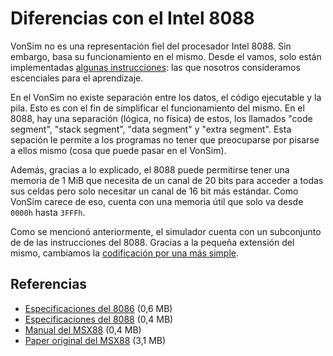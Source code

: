 # Diferencias con el Intel 8088

VonSim no es una representación fiel del procesador Intel 8088. Sin embargo, basa su funcionamiento en el mismo. Desde el vamos, solo están implementadas [algunas instrucciones](/como-usar/instrucciones/listado): las que nosotros consideramos escenciales para el aprendizaje.

En el VonSim no existe separación entre los datos, el código ejecutable y la pila. Esto es con el fin de simplificar el funcionamiento del mismo. En el 8088, hay una separación (lógica, no física) de estos, los llamados "code segment", "stack segment", "data segment" y "extra segment". Esta sepación le permite a los programas no tener que preocuparse por pisarse a ellos mismo (cosa que puede pasar en el VonSim).

Además, gracias a lo explicado, el 8088 puede permitirse tener una memoria de 1 MiB que necesita de un canal de 20 bits para acceder a todas sus celdas pero solo necesitar un canal de 16 bit más estándar. Como VonSim carece de eso, cuenta con una memoria útil que solo va desde `0000h` hasta `3FFFh`.

Como se mencionó anteriormente, el simulador cuenta con un subconjunto de de las instrucciones del 8088. Gracias a la pequeña extensión del mismo, cambiamos la [codificación por una más simple](/especificaciones/codificacion).

## Referencias

- [Especificaciones del 8086](/docs/8086_Intel.pdf) (0,6 MB)
- [Especificaciones del 8088](/docs/231456-006.pdf) (0,4 MB)
- [Manual del MSX88](/docs/Manual-MSX88.pdf) (0,4 MB)
- [Paper original del MSX88](/docs/msx88-original-paper.pdf) (3,1 MB)